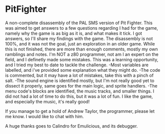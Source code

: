 # PitFighter
A non-complete disassembly of the PAL SMS version of Pit Fighter.
This was aimed to get answers to a few questions regarding I had for the game, namely why the game is as big as it is, and what makes it tick.
I got answers, so I'll share my findings with the game. The disassembly is not 100%, and it was not the goal, just an exploration in an older game. While this is not finished, there are more than enough comments, mostly my own ramblings and notes.
I'm NOT a z80 programmer, not am I an expert on the field, and I definetly made some mistakes. This was a learning opportunity, and I tried my best to date to tackle the challenge.
-Most variables are labelled, and i've provided some explanation what they might do.
-The code is commented, but it may have a lot of mistakes, take this with a pinch of salt.
-The sound engine is identified mostly, but I'm not really good yet to dissect it properly, same goes for the main logic, and sprite handlers.
-The menu code's blocks are identified, the music tracks, and smaller things.
I did not had a lot of time to do this, but it was a lot of fun. I like the game, and especially the music, it's really good!

If you manage to get a hold of Andrew Taylor, the programmer, please let me know. I would like to chat with him.

A huge thanks goes to Calindro for Emulicious, and its debugger.
